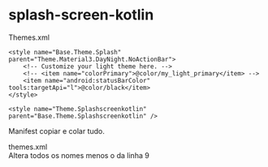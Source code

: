 # splash-screen-kotlin #

Themes.xml <br />

<resources xmlns:tools="http://schemas.android.com/tools">
    <!-- Base application theme. -->
    <style name="Base.Theme.Splashscreenkotlin" parent="Theme.Material3.DayNight.NoActionBar">
        <!-- Customize your light theme here. -->
        <!-- <item name="colorPrimary">@color/my_light_primary</item> -->
        <item name="android:statusBarColor" tools:targetApi="l">?attr/colorPrimaryVariant</item>
    </style>

    <style name="Base.Theme.Splash" parent="Theme.Material3.DayNight.NoActionBar">
        <!-- Customize your light theme here. -->
        <!-- <item name="colorPrimary">@color/my_light_primary</item> -->
        <item name="android:statusBarColor" tools:targetApi="l">@color/black</item>
    </style>

    <style name="Theme.Splashscreenkotlin" parent="Base.Theme.Splashscreenkotlin" />
</resources>

Manifest copiar e colar tudo. <br />

themes.xml <br />
Altera todos os nomes menos o da linha 9

